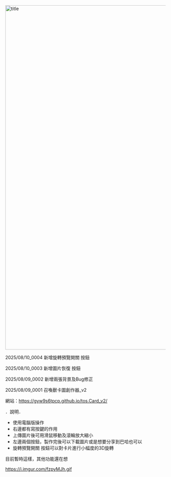 <img width="1920" height="1080" alt="title" src="https://github.com/user-attachments/assets/3845b9d9-46cd-468e-8b72-4eb6e4944211" />


2025/08/10_0004 新增旋轉預覽開關 按鈕

2025/08/10_0003 新增圖片恢復 按鈕

2025/08/09_0002 新增兩張背景及Bug修正

2025/08/09_0001 召喚獸卡圖創作器_v2


網站：https://gyw9s6tpcp.github.io/tos.Card_v2/


．說明．
- 使用電腦版操作
- 右邊都有寫按鍵的作用
- 上傳圖片後可用滑鼠移動及滾輪放大縮小
- 左邊兩個按鈕，製作完後可以下載圖片或是想要分享到巴哈也可以
- 旋轉預覽開關 按鈕可以對卡片進行小幅度的3D旋轉

目前暫時這樣，其他功能還在想

https://i.imgur.com/fzpyMJh.gif
